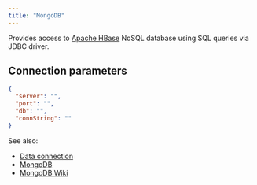 ```yaml
---
title: "MongoDB"
---
```


Provides access to [Apache HBase](https://hbase.apache.org/) NoSQL database
using SQL queries via JDBC driver.

## Connection parameters

```json
{
  "server": "",
  "port": "",
  "db": "",
  "connString": ""
}
```

See also:

* [Data connection](../data-connection.md)
* [MongoDB](https://www.mongodb.com/)
* [MongoDB Wiki](https://en.wikipedia.org/wiki/MongoDB)
